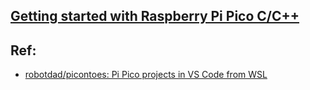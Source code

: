 ## [Getting started with Raspberry Pi Pico C/C++](https://datasheets.raspberrypi.com/pico/getting-started-with-pico.pdf)

## Ref:
- [robotdad/picontoes: Pi Pico projects in VS Code from WSL](https://github.com/robotdad/piconotes)

